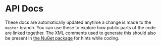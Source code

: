 # API Docs

These docs are automatically updated anytime a change is made to the `master` branch.  You can use these to explore how public parts of the code are linked together.  The XML comments used to generate this should also be present in [the NuGet package](https://www.nuget.org/packages/TenorClient/) for hints while coding. 
